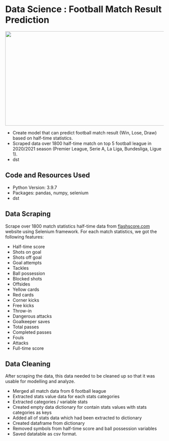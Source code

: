 # Data Science : Football Match Result Prediction
<img src="https://i.pinimg.com/originals/b4/90/05/b490053689e3026416d6417816f0a1fe.jpg" width="550" height="300" />

* Create model that can predict football match result (Win, Lose, Draw) based on half-time statistics.
* Scraped data over 1800 half-time match on top 5 football league in 2020/2021 season (Premier League, Serie A, La Liga, Bundesliga, Ligue 1).
* dst

## Code and Resources Used
* Python Version: 3.9.7
* Packages: pandas, numpy, selenium
* dst

## Data Scraping
Scrape over 1800 match statistics half-time data from [flashscore.com](https://www.flashscore.com/ "flashscore.com") website using Selenium framework. For each match statistics, we got the following features:
* Half-time score
* Shots on goal
* Shots off goal
* Goal attempts
* Tackles
* Ball possession
* Blocked shots
* Offsides
* Yellow cards
* Red cards
* Corner kicks
* Free kicks
* Throw-in
* Dangerous attacks
* Goalkeeper saves
* Total passes
* Completed passes
* Fouls
* Attacks
* Full-time score

##	Data Cleaning
After scraping the data, this data needed to be cleaned up so that it was usable for modelling and analyze.
* Merged all match data from 6 football league
* Extracted stats value data for each stats categories
* Extracted categories / variable stats
* Created empty data dictionary for contain stats values with stats categories as keys
* Added all of stats data which had been extracted to dictionary
* Created dataframe from dictionary
* Removed symbols from half-time score and ball possession variables
* Saved datatable as csv format. 

